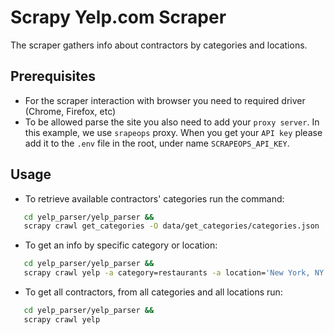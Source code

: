 # Scrapy Yelp.com Scraper

The scraper gathers info about contractors by categories and locations.

## Prerequisites
- For the scraper interaction with browser you need to required driver (Chrome, Firefox, etc)
- To be allowed parse the site you also need to add your `proxy server`. In this example, we use `srapeops` proxy. When you get your `API key` please add it to the `.env` file in the root, under name `SCRAPEOPS_API_KEY`.


## Usage
- To retrieve available contractors' categories run the command:
```sh 
   cd yelp_parser/yelp_parser &&
   scrapy crawl get_categories -O data/get_categories/categories.json
 ```

- To get an info by specific category or location:
```sh 
   cd yelp_parser/yelp_parser &&
   scrapy crawl yelp -a category=restaurants -a location='New York, NY'
 ```

- To get all contractors, from all categories and all locations run: 
```sh 
   cd yelp_parser/yelp_parser &&
   scrapy crawl yelp
 ```
